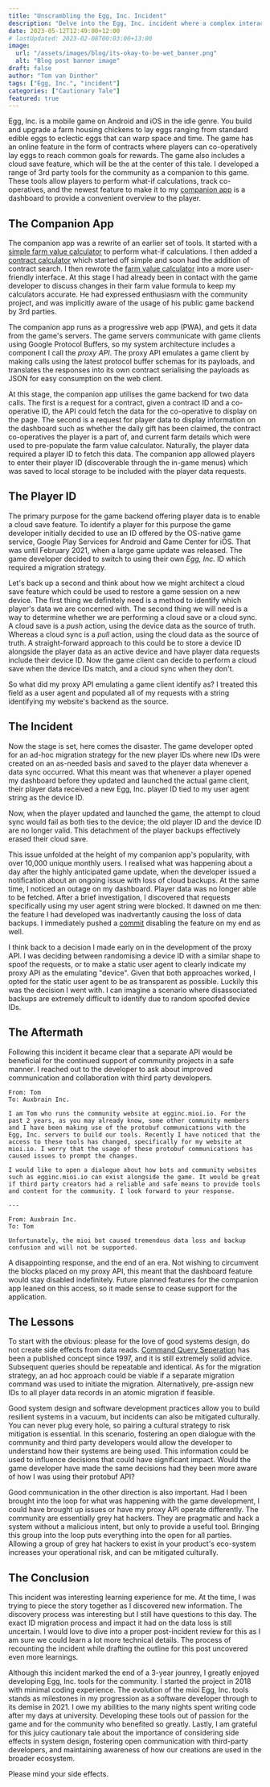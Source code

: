 ```yaml
---
title: "Unscrambling the Egg, Inc. Incident"
description: "Delve into the Egg, Inc. incident where a complex interaction with a community tool leads to an unforgettable saga and the end of the mioi Egg, Inc. companion app."
date: 2023-05-12T12:49:00+12:00
# lastUpdated: 2023-02-08T00:03:00+13:00
image:
  url: "/assets/images/blog/its-okay-to-be-wet_banner.png"
  alt: "Blog post banner image"
draft: false
author: "Tom van Dinther"
tags: ["Egg, Inc.", "incident"]
categories: ["Cautionary Tale"]
featured: true
---
```

Egg, Inc. is a mobile game on Android and iOS in the idle genre. You build and upgrade a farm housing chickens to lay eggs ranging from standard edible eggs to eclectic eggs that can warp space and time. The game has an online feature in the form of contracts where players can co-operatively lay eggs to reach common goals for rewards. The game also includes a cloud save feature, which will be the at the center of this tale. I developed a range of 3rd party tools for the community as a companion to this game. These tools allow players to perform what-if calculations, track co-operatives, and the newest feature to make it to my [companion app](https://egginc.mioi.io) is a dashboard to provide a convenient overview to the player.

## The Companion App

The companion app was a rewrite of an earlier set of tools. It started with a [simple farm value calculator](https://mioi.io/projects/egginc-farmvalue-simple/) to perform what-if calculations. I then added a [contract calculator](https://mioi.io/projects/egginc-contract/) which started off simple and soon had the addition of contract search. I then rewrote the [farm value calculator](https://mioi.io/projects/egginc-farmvalue/) into a more user-friendly interface. At this stage I had already been in contact with the game developer to discuss changes in their farm value formula to keep my calculators accurate. He had expressed enthusiasm with the community project, and was implicitly aware of the usage of his public game backend by 3rd parties.

The companion app runs as a progressive web app (PWA), and gets it data from the game's servers. The game servers communicate with game clients using Google Protocol Buffers, so my system architecture includes a component I call the *proxy API*. The proxy API emulates a game client by making calls using the latest protocol buffer schemas for its payloads, and translates the responses into its own contract serialising the payloads as JSON for easy consumption on the web client.

At this stage, the companion app utilises the game backend for two data calls. The first is a request for a contract, given a contract ID and a co-operative ID, the API could fetch the data for the co-operative to display on the page. The second is a request for player data to display information on the dashboard such as whether the daily gift has been claimed, the contract co-operatives the player is a part of, and current farm details which were used to pre-populate the farm value calculator. Naturally, the player data required a player ID to fetch this data. The companion app allowed players to enter their player ID (discoverable through the in-game menus) which was saved to local storage to be included with the player data requests.

## The Player ID

The primary purpose for the game backend offering player data is to enable a cloud save feature. To identify a player for this purpose the game developer initially decided to use an ID offered by the OS-native game service, Google Play Services for Android and Game Center for iOS. That was until February 2021, when a large game update was released. The game developer decided to switch to using their own *Egg, Inc.* ID which required a migration strategy.

Let's back up a second and think about how we might architect a cloud save feature which could be used to restore a game session on a new device. The first thing we definitely need is a method to identify which player's data we are concerned with. The second thing we will need is a way to determine whether we are performing a cloud save or a cloud sync. A cloud save is a *push* action, using the device data as the source of truth. Whereas a cloud sync is a *pull* action, using the cloud data as the source of truth. A straight-forward approach to this could be to store a device ID alongside the player data as an active device and have player data requests include their device ID. Now the game client can decide to perform a cloud save when the device IDs match, and a cloud sync when they don't.

So what did my proxy API emulating a game client identify as? I treated this field as a user agent and populated all of my requests with a string identifying my website's backend as the source.

## The Incident

Now the stage is set, here comes the disaster. The game developer opted for an ad-hoc migration strategy for the new player IDs where new IDs were created on an as-needed basis and saved to the player data whenever a data sync occurred. What this meant was that whenever a player opened my dashboard before they updated and launched the actual game client, their player data received a new Egg, Inc. player ID tied to my user agent string as the device ID.

Now, when the player updated and launched the game, the attempt to cloud sync would fail as both ties to the device; the old player ID and the device ID are no longer valid. This detachment of the player backups effectively erased their cloud save.

This issue unfolded at the height of my companion app's popularity, with over 10,000 unique monthly users. I realised what was happening about a day after the highly anticipated game update, when the developer issued a notification about an ongoing issue with loss of cloud backups. At the same time, I noticed an outage on my dashboard. Player data was no longer able to be fetched. After a brief investigation, I discovered that requests specifically using my user agent string were blocked. It dawned on me then: the feature I had developed was inadvertantly causing the loss of data backups. I immediately pushed a [commit](https://github.com/tvandinther/mioi_egginc_app/commit/cea8a8152f274490b2bdaab4ec12cc566d33526e) disabling the feature on my end as well.

I think back to a decision I made early on in the development of the proxy API. I was deciding between randomising a device ID with a similar shape to spoof the requests, or to make a static user agent to clearly indicate my proxy API as the emulating "device". Given that both approaches worked, I opted for the static user agent to be as transparent as possible. Luckily this was the decision I went with. I can imagine a scenario where disassociated backups are extremely difficult to identify due to random spoofed device IDs.

## The Aftermath

Following this incident it became clear that a separate API would be beneficial for the continued support of community projects in a safe manner. I reached out to the developer to ask about improved communication and collaboration with third party developers.

```
From: Tom
To: Auxbrain Inc.

I am Tom who runs the community website at egginc.mioi.io. For the past 2 years, as you may already know, some other community members and I have been making use of the protobuf communications with the Egg, Inc. servers to build our tools. Recently I have noticed that the access to these tools has changed, specifically for my website at mioi.io. I worry that the usage of these protobuf communications has caused issues to prompt the changes.

I would like to open a dialogue about how bots and community websites such as egginc.mioi.io can exist alongside the game. It would be great if third party creators had a reliable and safe means to provide tools and content for the community. I look forward to your response.

---

From: Auxbrain Inc.
To: Tom
​
Unfortunately, the mioi bot caused tremendous data loss and backup confusion and will not be supported.
```
A disappointing response, and the end of an era. Not wishing to circumvent the blocks placed on my proxy API, this meant that the dashboard feature would stay disabled indefinitely. Future planned features for the companion app leaned on this access, so it made sense to cease support for the application.

## The Lessons

To start with the obvious: please for the love of good systems design, do not create side effects from data reads. [Command Query Seperation](https://en.wikipedia.org/wiki/Command%E2%80%93query_separation) has been a published concept since 1997, and it is still extremely solid advice. Subsequent queries should be repeatable and identical. As for the migration strategy, an ad hoc approach could be viable if a separate migration command was used to initiate the migration. Alternatively, pre-assign new IDs to all player data records in an atomic migration if feasible.

Good system design and software development practices allow you to build resilient systems in a vacuum, but incidents can also be mitigated culturally. You can never plug every hole, so pairing a cultural strategy to risk mitigation is essential. In this scenario, fostering an open dialogue with the community and third party developers would allow the developer to understand how their systems are being used. This information could be used to influence decisions that could have significant impact. Would the game developer have made the same decisions had they been more aware of how I was using their protobuf API?

Good communication in the other direction is also important. Had I been brought into the loop for what was happening with the game development, I could have brought up issues or have my proxy API operate differently. The community are essentially grey hat hackers. They are pragmatic and hack a system without a malicious intent, but only to provide a useful tool. Bringing this group into the loop puts everything into the open for all parties. Allowing a group of grey hat hackers to exist in your product's eco-system increases your operational risk, and can be mitigated culturally.

## The Conclusion

This incident was interesting learning experience for me. At the time, I was trying to piece the story together as I discovered new information. The discovery process was interesting but I still have questions to this day. The exact ID migration process and impact it had on the data loss is still uncertain. I would love to dive into a proper post-incident review for this as I am sure we could learn a lot more technical details. The process of recounting the incident while drafting the outline for this post uncovered even more learnings.

Although this incident marked the end of a 3-year jounrey, I greatly enjoyed developing Egg, Inc. tools for the community. I started the project in 2018 with minimal coding experience. The evolution of the mioi Egg, Inc. tools stands as milestones in my progression as a software developer through to its demise in 2021. I owe my abilities to the many nights spent writing code after my days at university. Developing these tools out of passion for the game and for the community who benefited so greatly. Lastly, I am grateful for this juicy cautionary tale about the importance of considering side effects in system design, fostering open communication with third-party developers, and maintaining awareness of how our creations are used in the broader ecosystem.

Please mind your side effects.